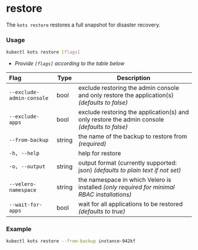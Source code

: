 # restore

The `kots restore` restores a full snapshot for disaster recovery.

### Usage

```bash
kubectl kots restore [flags]
```

- _Provide `[flags]` according to the table below_

| Flag                        | Type   | Description                                                                                   |
| :-------------------------- | ------ | --------------------------------------------------------------------------------------------- |
| `--exclude-admin-console`   | bool   | exclude restoring the admin console and only restore the application(s) _(defaults to false)_ |
| `--exclude-apps`            | bool   | exclude restoring the application(s) and only restore the admin console _(defaults to false)_ |
| `--from-backup`             | string | the name of the backup to restore from _(required)_                                           |
| `-h, --help`                |        | help for restore                                                                              |
| `-o, --output`              | string | output format (currently supported: json) _(defaults to plain text if not set)_               |
| `--velero-namespace`        | string | the namespace in which Velero is installed _(only required for minimal RBAC installations)_   |
| `--wait-for-apps`           | bool   | wait for all applications to be restored _(defaults to true)_                                 |

### Example

```bash
kubectl kots restore --from-backup instance-942kf
```
